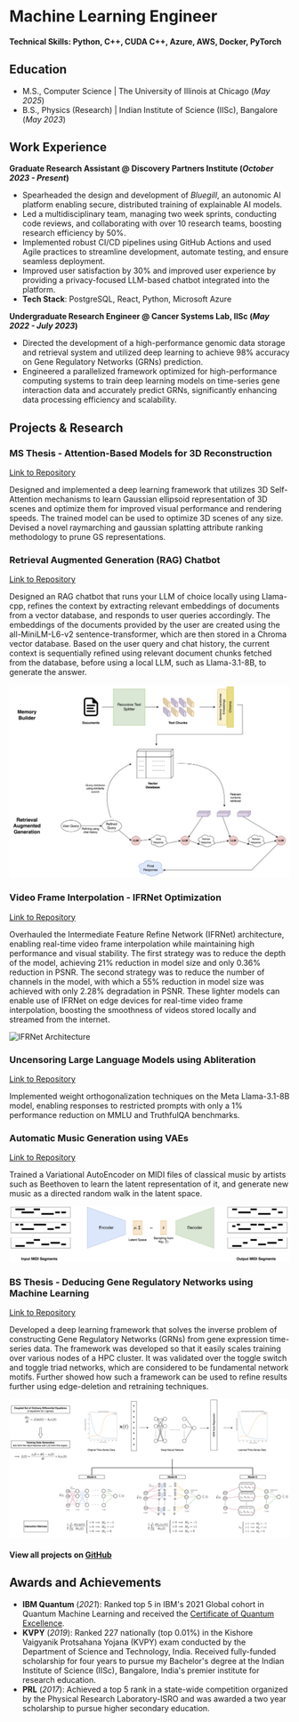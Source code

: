 # Machine Learning Engineer

#### Technical Skills: Python, C++, CUDA C++, Azure, AWS, Docker, PyTorch

## Education
- M.S., Computer Science	 |         The University of Illinois at Chicago (_May 2025_)
- B.S., Physics (Research) | Indian Institute of Science (IISc), Bangalore (_May 2023_)

## Work Experience
**Graduate Research Assistant @ Discovery Partners Institute (_October 2023 - Present_)**
- Spearheaded the design and development of *Bluegill*, an autonomic AI platform enabling secure, distributed training of explainable AI models.
- Led a multidisciplinary team, managing two week sprints, conducting code reviews, and collaborating with over 10 research teams, boosting research efficiency by 50%.
- Implemented robust CI/CD pipelines using GitHub Actions and used Agile practices to streamline development, automate testing, and ensure seamless deployment.
- Improved user satisfaction by 30% and improved user experience by providing a privacy-focused LLM-based chatbot integrated into the platform.
- **Tech Stack**: PostgreSQL, React, Python, Microsoft Azure

**Undergraduate Research Engineer @ Cancer Systems Lab, IISc (_May 2022 - July 2023_)**
- Directed the development of a high-performance genomic data storage and retrieval system and utilized deep learning to achieve 98% accuracy on Gene Regulatory Networks (GRNs) prediction.
- Engineered a parallelized framework optimized for high-performance computing systems to train deep learning models on time-series gene interaction data and accurately predict GRNs, significantly enhancing data processing efficiency and scalability.

## Projects & Research
### MS Thesis - Attention-Based Models for 3D Reconstruction
[Link to Repository](https://github.com/raj1401/Diffusion-Gaussian-Splatting)

Designed and implemented a deep learning framework that utilizes 3D Self-Attention mechanisms to learn Gaussian ellipsoid representation of 3D scenes and optimize them for improved visual performance and rendering speeds. The trained model can be used to optimize 3D scenes of any size. Devised a novel raymarching and gaussian splatting attribute ranking methodology to prune GS representations.

### Retrieval Augmented Generation (RAG) Chatbot
[Link to Repository](https://github.com/raj1401/RAG-Chatbot)

Designed an RAG chatbot that runs your LLM of choice locally using Llama-cpp, refines the context by extracting relevant embeddings of documents from a vector database, and responds to user queries accordingly. The embeddings of the documents provided by the user are created using the all-MiniLM-L6-v2 sentence-transformer, which are then stored in a Chroma vector database. Based on the user query and chat history, the current context is sequentially refined using relevant document chunks fetched from the database, before using a local LLM, such as Llama-3.1-8B, to generate the answer.

![RAG Chatbot Implementation](assets/img/RAG_Chatbot_Diagram.jpg)

### Video Frame Interpolation - IFRNet Optimization
[Link to Repository](https://github.com/raj1401/Video-Frame-Interpolation-IFRNet)

Overhauled the Intermediate Feature Refine Network (IFRNet) architecture, enabling real-time video frame interpolation while maintaining high performance and visual stability. The first strategy was to reduce the depth of the model, achieving 21% reduction in model size and only 0.36% reduction in PSNR. The second strategy was to reduce the number of channels in the model, with which a 55% reduction in model size was achieved with only 2.28% degradation in PSNR. These lighter models can enable use of IFRNet on edge devices for real-time video frame interpolation, boosting the smoothness of videos stored locally and streamed from the internet.

![IFRNet Architecture](assets/img/IFRNet_Diagram.jpg)

### Uncensoring Large Language Models using Abliteration
[Link to Repository](https://github.com/raj1401/Uncensoring-LLMs-with-Abliteration)

Implemented weight orthogonalization techniques on the Meta Llama-3.1-8B model, enabling responses to restricted prompts with only a 1% performance reduction on MMLU and TruthfulQA benchmarks.

### Automatic Music Generation using VAEs
[Link to Repository](https://github.com/raj1401/Automatic-Music-Generation-VAE)

Trained a Variational AutoEncoder on MIDI files of classical music by artists such as Beethoven to learn the latent representation of it, and generate new music as a directed random walk in the latent space.

![VAE Architecture](assets/img/VAE_Music_Diagram.jpg)

### BS Thesis - Deducing Gene Regulatory Networks using Machine Learning
[Link to Repository](https://github.com/raj1401/Deducing-GRNs-Using-ML)

Developed a deep learning framework that solves the inverse problem of constructing Gene Regulatory Networks (GRNs) from gene expression time-series data. The framework was developed so that it easily scales training over various nodes of a HPC cluster. It was validated over the toggle switch and toggle triad networks, which are considered to be fundamental network motifs. Further showed how such a framework can be used to refine results further using edge-deletion and retraining techniques.

![BS Thesis Research](assets/img/BS_Thesis_Diagram.jpg)

#### View all projects on [GitHub](https://github.com/raj1401?tab=repositories)

## Awards and Achievements
- **IBM Quantum** (_2021_): Ranked top 5 in IBM's 2021 Global cohort in Quantum Machine Learning and received the [Certificate of Quantum Excellence](https://drive.google.com/file/d/1tvF_El8Z8HbEZylX7orT2sRt7g1OB9EP/view?usp=sharing).
- **KVPY** (_2019_): Ranked 227 nationally (top 0.01%) in the Kishore Vaigyanik Protsahana Yojana (KVPY) exam conducted by the Department of Science and Technology, India. Received fully-funded scholarship for four years to pursue my Bachelor's degree at the Indian Institute of Science (IISc), Bangalore, India's premier institute for research education.
- **PRL** (_2017_): Achieved a top 5 rank in a state-wide competition organized by the Physical Research Laboratory-ISRO and was awarded a two year scholarship to pursue higher secondary education.
